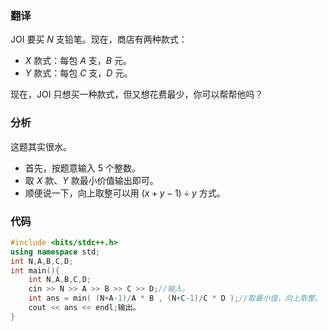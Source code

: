 ### 翻译
JOI 要买 $N$ 支铅笔。现在，商店有两种款式：

- $X$ 款式：每包 $A$ 支，$B$ 元。
- $Y$ 款式：每包 $C$ 支，$D$ 元。

现在，JOI 只想买一种款式，但又想花费最少，你可以帮帮他吗？

### 分析
这题其实很水。

- 首先，按题意输入 $5$ 个整数。
- 取 $X$ 款、$Y$ 款最小价值输出即可。
- 顺便说一下，向上取整可以用 $(x+y-1)\div y$ 方式。

### 代码
```cpp
#include <bits/stdc++.h>
using namespace std;
int N,A,B,C,D;
int main(){
	int N,A,B,C,D;
	cin >> N >> A >> B >> C >> D;//输入。
	int ans = min( (N+A-1)/A * B , (N+C-1)/C * D );//取最小值，向上取整。
	cout << ans << endl;输出。
}
```
